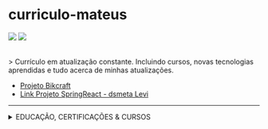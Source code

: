 # curriculo-mateus

<p align="left">
  <a href="https://www.linkedin.com/in/mateus-levir-souza-pereira/"><img src="https://img.shields.io/badge/-LinkedIn-blue?style=flat&logo=Linkedin&logoColor=white"/></a>
  <img src="https://img.shields.io/badge/-Gmail-c14438?style=flat&logo=Gmail&logoColor=white(mailto:mateuslevisouzapereira@gmail.com)"/>
  </p>
<br>
> Currículo em atualização constante. Incluindo cursos, novas tecnologias aprendidas e tudo acerca de minhas atualizações.  

- <a href="https://bikcraft.website/">Projeto Bikcraft</a> 
- <a href="https://dsmeta-levi.netlify.app/">Link Projeto SpringReact - dsmeta Levi</a> 

---- 
<!--START_SECTION:table-->
<details>
<summary>EDUCAÇÃO, CERTIFICAÇÕES & CURSOS</summary>


| Course | Place | Hours |
| :---: | :---: | :---: |
| Análise e Desenvolvimento de Sistemas | Estácio de Sá | 2022 - 2024 |
| Python 3 | CursoemVideo - Gustavo Guanabara | +40h |
| SQL com MySQL | Alura | 20h |
| Java - POO; SpringBoot; MongoDB; JPA; Hibernate... | Udemy - Nélio Alves | +50h |
| Backend with Java | FreeCodeAcademy | 10h |
| Excel - Avançado | UDEMY | 12h |
| Lógica e algoritmo de programação | Udemy | 10h |
| Master in English course | CNA - São Paulo | +300h |
| HTML5 & CSS3 MÓDULO 1 AO 3 | CursoEmVideo | 40h |
| Microsserviços c/ Spring Cloud, Spring Boot e Docker | Udemy | 15h |
| Integração Contínua com testes. Utilizando Jenkins | Udemy | 10h |
